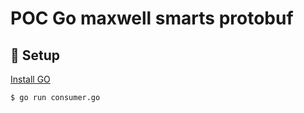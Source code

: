 # POC Go maxwell smarts protobuf

## :dog: Setup
[Install GO](https://golang.org/doc/install)


```bash
$ go run consumer.go
```